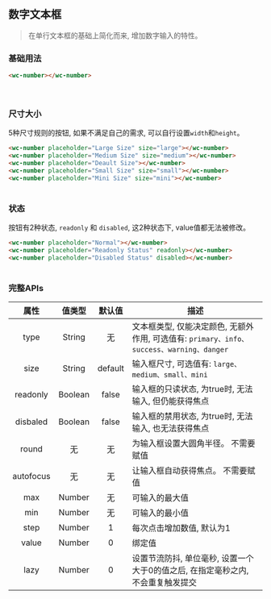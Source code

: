 <style>
.flex,.flex-free { display:flex;align-items:center;margin-top:16px }
.flex > *,.flex-free > *{margin:0 16px}
.flex > *{flex:1}
</style>


## 数字文本框
> 在单行文本框的基础上简化而来, 增加数字输入的特性。


### 基础用法

```html
<wc-number></wc-number>
```

<section class="flex">
  <wc-number placeholder="Default"></wc-number>
  <wc-number placeholder="type=primary" type="primary"></wc-number>
  <wc-number placeholder="type=info" type="info"></wc-number>
</section>
<section class="flex">
  <wc-number placeholder="type=success" type="success"></wc-number>
  <wc-number placeholder="type=warning" type="warning"></wc-number>
  <wc-number placeholder="type=danger" type="danger"></wc-number>
</section>


### 尺寸大小
5种尺寸规则的按钮, 如果不满足自己的需求, 可以自行设置`width`和`height`。

```html
<wc-number placeholder="Large Size" size="large"></wc-number>
<wc-number placeholder="Medium Size" size="medium"></wc-number>
<wc-number placeholder="Deault Size"></wc-number>
<wc-number placeholder="Small Size" size="small"></wc-number>
<wc-number placeholder="Mini Size" size="mini"></wc-number>
```

<section class="flex">
  <wc-number placeholder="Large Size" size="large"></wc-number>
  <wc-number placeholder="Medium Size" size="medium"></wc-number>
  <wc-number placeholder="Deault Size"></wc-number>
  <wc-number placeholder="Small Size" size="small"></wc-number>
  <wc-number placeholder="Mini Size" size="mini"></wc-number>
</section>

### 状态
按钮有2种状态, `readonly` 和 `disabled`, 这2种状态下, value值都无法被修改。

```html
<wc-number placeholder="Normal"></wc-number>
<wc-number placeholder="Readonly Status" readonly></wc-number>
<wc-number placeholder="Disabled Status" disabled></wc-number>
```


<section class="flex">
  <wc-number placeholder="Normal"></wc-number>
  <wc-number placeholder="Readonly Status" readonly></wc-number>
  <wc-number placeholder="Disabled Status" disabled></wc-number>
</section>


### 完整APIs

|  属性  |  值类型  |   默认值   |     描述   |
|  :-:  |   :-:   |   :-:   |     -   |
|  type  |  String  |   无   |   文本框类型, 仅能决定颜色, 无额外作用, 可选值有: `primary、info、success、warning、danger`   |
|  size  |   String   |  default   |   输入框尺寸, 可选值有: `large、medium、small、mini`   |
|  readonly  |   Boolean  | false   |  输入框的只读状态, 为true时, 无法输入, 但仍能获得焦点  |
|  disbaled  |   Boolean  | false   |  输入框的禁用状态, 为true时, 无法输入, 也无法获得焦点 |
|  round  |   无  |  无   |  为输入框设置大圆角半径。 不需要赋值   |
|  autofocus  |   无  |  无   |  让输入框自动获得焦点。 不需要赋值   |
|  max  |   Number  |  无   |  可输入的最大值  |
|  min  |   Number  |  无   |  可输入的最小值  |
|  step  |   Number  |  1   |  每次点击增加数值, 默认为1  |
|  value  |   Number  |  0   |  绑定值  |
|  lazy  |   Number  |  0   |  设置节流防抖, 单位毫秒, 设置一个大于0的值之后, 在指定毫秒之内, 不会重复触发提交  |
